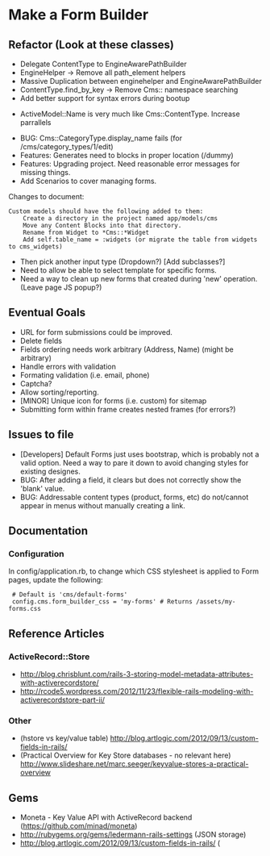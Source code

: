 # Make a Form Builder


## Refactor (Look at these classes)
* Delegate ContentType to EngineAwarePathBuilder
*  EngineHelper -> Remove all path_element helpers
*   Massive Duplication between enginehelper and EngineAwarePathBuilder
*  ContentType.find_by_key -> Remove Cms:: namespace searching
* Add better support for syntax errors during bootup
- ActiveModel::Name is very much like Cms::ContentType. Increase parrallels

* BUG: Cms::CategoryType.display_name fails (for /cms/category_types/1/edit)
* Features: Generates need to blocks in proper location (/dummy)
* Features: Upgrading project. Need reasonable error messages for missing things.
* Add Scenarios to cover managing forms.

Changes to document:

    Custom models should have the following added to them:
        Create a directory in the project named app/models/cms
        Move any Content Blocks into that directory.
        Rename from Widget to *Cms::*Widget
        Add self.table_name = :widgets (or migrate the table from widgets to cms_widgets)

* Then pick another input type (Dropdown?)  [Add subclasses?]
* Need to allow be able to select template for specific forms.
* Need a way to clean up new forms that created during 'new' operation. (Leave page JS popup?)

## Eventual Goals

* URL for form submissions could be improved.
* Delete fields
* Fields ordering needs work arbitrary (Address, Name) (might be arbitrary)
* Handle errors with validation
* Formating validation (i.e. email, phone)
* Captcha?
* Allow sorting/reporting.
* [MINOR] Unique icon for forms (i.e. custom) for sitemap
* Submitting form within frame creates nested frames (for errors?)

## Issues to file

* [Developers] Default Forms just uses bootstrap, which is probably not a valid option. Need a way to pare it down to avoid changing styles for existing designes.
* BUG: After adding a field, it clears but does not correctly show the 'blank' value.
* BUG: Addressable content types (product, forms, etc) do not/cannot appear in menus without manually creating a link.

## Documentation

### Configuration

In config/application.rb, to change which CSS stylesheet is applied to Form pages, update the following:

```
 # Default is 'cms/default-forms'
 config.cms.form_builder_css = 'my-forms' # Returns /assets/my-forms.css
```

## Reference Articles

### ActiveRecord::Store

* http://blog.chrisblunt.com/rails-3-storing-model-metadata-attributes-with-activerecordstore/
* http://rcode5.wordpress.com/2012/11/23/flexible-rails-modeling-with-activerecordstore-part-ii/

### Other

* (hstore vs key/value table) http://blog.artlogic.com/2012/09/13/custom-fields-in-rails/
* (Practical Overview for Key Store databases - no relevant here) http://www.slideshare.net/marc.seeger/keyvalue-stores-a-practical-overview

## Gems

* Moneta - Key Value API with ActiveRecord backend (https://github.com/minad/moneta)
* http://rubygems.org/gems/ledermann-rails-settings (JSON storage)
* http://blog.artlogic.com/2012/09/13/custom-fields-in-rails/ (
